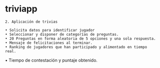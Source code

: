 # triviapp
	2. Aplicación de trivias
	
	• Solicita datos para identificar jugador
	• Seleccionar y disponer de categorías de preguntas.
	• 20 Preguntas en forma aleatoria de 5 opciones y una sola respuesta.
	• Mensaje de felicitaciones al terminar.
	• Ranking de jugadores que han participado y alimentado en tiempo real. 
  • Tiempo de contestación y puntaje obtenido.
